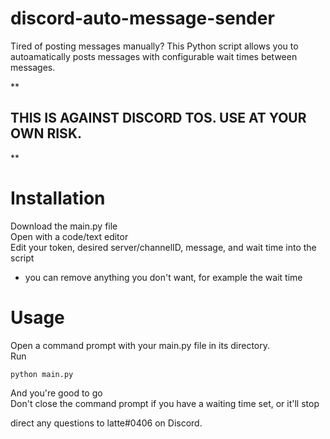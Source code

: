 # discord-auto-message-sender
Tired of posting messages manually? This Python script allows you to autoamatically posts messages with configurable wait times between messages.

**
## **THIS IS AGAINST DISCORD TOS. USE AT YOUR OWN RISK.**
**

# Installation
Download the main.py file<br>
Open with a code/text editor<br>
Edit your token, desired server/channelID, message, and wait time into the script<br>
* you can remove anything you don't want, for example the wait time<br>

# Usage
Open a command prompt with your main.py file in its directory.<br>
Run
```
python main.py
```
And you're good to go<br>
Don't close the command prompt if you have a waiting time set, or it'll stop<br>

direct any questions to latte#0406 on Discord.
